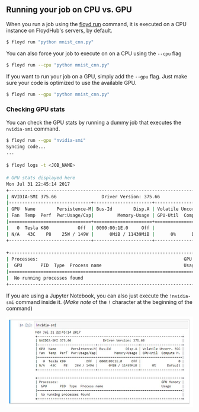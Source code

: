 ## Running your job on CPU vs. GPU

When you run a job using the [floyd run](../../commands/run.md) command, it is executed on a CPU instance on FloydHub's servers, by default. 

```bash
$ floyd run "python mnist_cnn.py"
```

You can also force your job to execute on on a CPU using the `--cpu` flag

```bash
$ floyd run --cpu "python mnist_cnn.py"
```


If you want to run your job on a GPU, simply add the `--gpu` flag. Just make sure your code is optimized to use the available GPU.

```bash
$ floyd run --gpu "python mnist_cnn.py"
```

### Checking GPU stats
You can check the GPU stats by running a dummy job that executes the `nvidia-smi` command.

```bash
$ floyd run --gpu "nvidia-smi"
Syncing code...
...

$ floyd logs -t <JOB_NAME>

# GPU stats displayed here
Mon Jul 31 22:45:14 2017       
+-----------------------------------------------------------------------------+
| NVIDIA-SMI 375.66                 Driver Version: 375.66                    |
|-------------------------------+----------------------+----------------------+
| GPU  Name        Persistence-M| Bus-Id        Disp.A | Volatile Uncorr. ECC |
| Fan  Temp  Perf  Pwr:Usage/Cap|         Memory-Usage | GPU-Util  Compute M. |
|===============================+======================+======================|
|   0  Tesla K80           Off  | 0000:00:1E.0     Off |                    0 |
| N/A   43C    P8    25W / 149W |      0MiB / 11439MiB |      0%      Default |
+-------------------------------+----------------------+----------------------+
                                                                               
+-----------------------------------------------------------------------------+
| Processes:                                                       GPU Memory |
|  GPU       PID  Type  Process name                               Usage      |
|=============================================================================|
|  No running processes found                                                 |
+-----------------------------------------------------------------------------+
```

If you are using a Jupyter Notebook, you can also just execute the `!nvidia-smi` command inside it. (*Make note* of the `!` character at the beginning of the command)

![nvidia-smi Jupyter Notebook](../../img/nvidia-smi-jupyter.jpg)